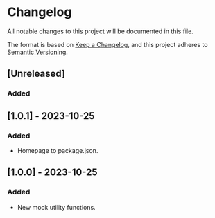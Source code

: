 # Changelog

All notable changes to this project will be documented in this file.

The format is based on [Keep a Changelog](https://keepachangelog.com/en/1.0.0/),
and this project adheres to [Semantic Versioning](https://semver.org/spec/v2.0.0.html).

## [Unreleased]

### Added

## [1.0.1] - 2023-10-25

### Added

-   Homepage to package.json.

## [1.0.0] - 2023-10-25

### Added

-   New mock utility functions.
